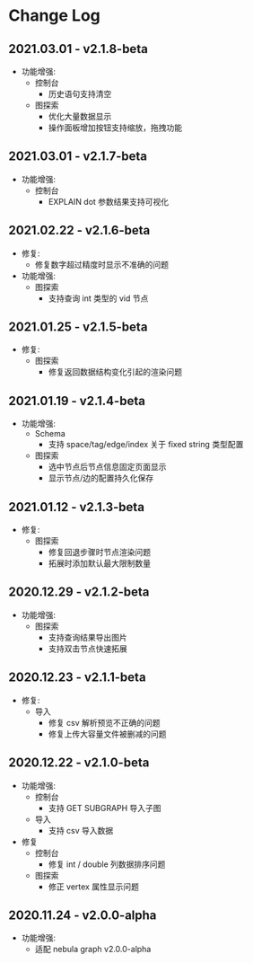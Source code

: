 # Change Log

## 2021.03.01 - v2.1.8-beta
- 功能增强:
  - 控制台
    - 历史语句支持清空
  - 图探索
    - 优化大量数据显示
    - 操作面板增加按钮支持缩放，拖拽功能
## 2021.03.01 - v2.1.7-beta
- 功能增强:
  - 控制台
    - EXPLAIN dot 参数结果支持可视化
## 2021.02.22 - v2.1.6-beta
- 修复:
  - 修复数字超过精度时显示不准确的问题
- 功能增强:
  - 图探索
    - 支持查询 int 类型的 vid 节点

## 2021.01.25 - v2.1.5-beta
- 修复:
  - 图探索
    - 修复返回数据结构变化引起的渲染问题

## 2021.01.19 - v2.1.4-beta
- 功能增强:
  - Schema
    - 支持 space/tag/edge/index 关于 fixed string 类型配置
  - 图探索
    - 选中节点后节点信息固定页面显示
    - 显示节点/边的配置持久化保存


## 2021.01.12 - v2.1.3-beta
- 修复:
  - 图探索
    - 修复回退步骤时节点渲染问题
    - 拓展时添加默认最大限制数量

## 2020.12.29 - v2.1.2-beta
- 功能增强:
  - 图探索
    - 支持查询结果导出图片
    - 支持双击节点快速拓展

## 2020.12.23 - v2.1.1-beta
- 修复:
  - 导入
    - 修复 csv 解析预览不正确的问题
    - 修复上传大容量文件被删减的问题

## 2020.12.22 - v2.1.0-beta
- 功能增强:
  - 控制台
    - 支持 GET SUBGRAPH 导入子图
  - 导入
    - 支持 csv 导入数据
- 修复
  - 控制台
    - 修复 int / double 列数据排序问题
  - 图探索 
    - 修正 vertex 属性显示问题

## 2020.11.24 - v2.0.0-alpha
- 功能增强:
  - 适配 nebula graph v2.0.0-alpha
